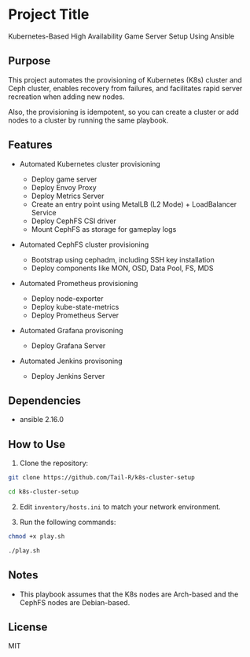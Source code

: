 # Project Title

Kubernetes-Based High Availability Game Server Setup Using Ansible

## Purpose

This project automates the provisioning of Kubernetes (K8s) cluster and Ceph cluster, enables recovery from failures, and facilitates rapid server recreation when adding new nodes.

Also, the provisioning is idempotent, so you can create a cluster or add nodes to a cluster by running the same playbook.

## Features

- Automated Kubernetes cluster provisioning
    - Deploy game server
    - Deploy Envoy Proxy
    - Deploy Metrics Server
    - Create an entry point using MetalLB (L2 Mode) + LoadBalancer Service
    - Deploy CephFS CSI driver
    - Mount CephFS as storage for gameplay logs

- Automated CephFS cluster provisioning
    - Bootstrap using cephadm, including SSH key installation
    - Deploy components like MON, OSD, Data Pool, FS, MDS

- Automated Prometheus provisioning
    - Deploy node-exporter
    - Deploy kube-state-metrics
    - Deploy Prometheus Server

- Automated Grafana provisoning
    - Deploy Grafana Server

- Automated Jenkins provisoning
    - Deploy Jenkins Server

## Dependencies
- ansible 2.16.0

## How to Use

1. Clone the repository:
```bash
git clone https://github.com/Tail-R/k8s-cluster-setup

cd k8s-cluster-setup
```

2. Edit `inventory/hosts.ini` to match your network environment.

3. Run the following commands:
```bash
chmod +x play.sh

./play.sh
```

## Notes

- This playbook assumes that the K8s nodes are Arch-based and the CephFS nodes are Debian-based.

## License

MIT
